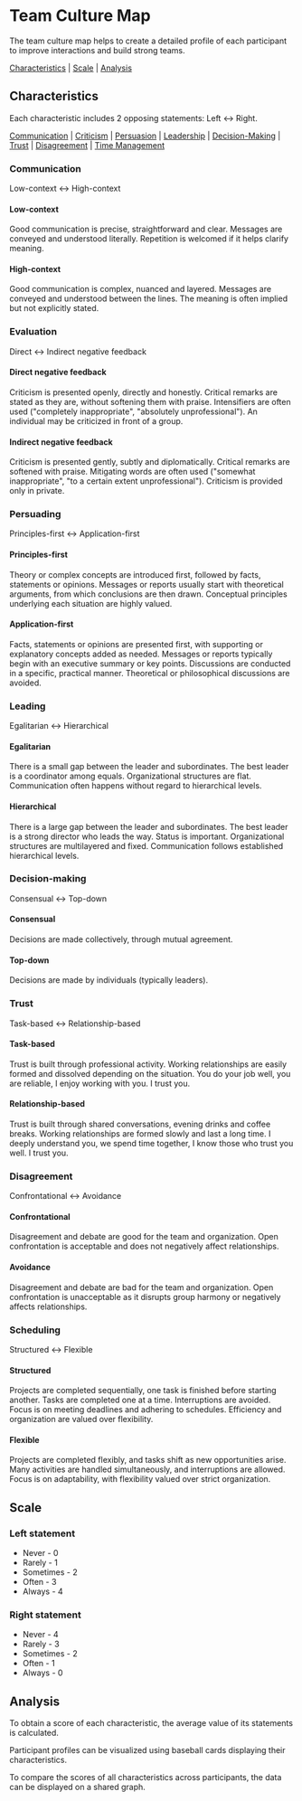 # Team Culture Map

The team culture map helps to create a detailed profile of each participant to improve interactions and build strong teams.

[Characteristics](#characteristics) | [Scale](#scale) | [Analysis](#analysis)

## Characteristics

Each characteristic includes 2 opposing statements: Left <-> Right.

[Communication](#communication) | [Criticism](#criticism) | [Persuasion](#persuasion) | [Leadership](#leadership) | [Decision-Making](#decision-making) | [Trust](#trust) | [Disagreement](#disagreement) | [Time Management](#time-management)

### Communication
Low-context <-> High-context

#### Low-context
Good communication is precise, straightforward and clear. Messages are conveyed and understood literally. Repetition is welcomed if it helps clarify meaning.

#### High-context
Good communication is complex, nuanced and layered. Messages are conveyed and understood between the lines. The meaning is often implied but not explicitly stated.

### Evaluation
Direct <-> Indirect negative feedback

#### Direct negative feedback
Criticism is presented openly, directly and honestly. Critical remarks are stated as they are, without softening them with praise. Intensifiers are often used ("completely inappropriate", "absolutely unprofessional"). An individual may be criticized in front of a group.

#### Indirect negative feedback
Criticism is presented gently, subtly and diplomatically. Critical remarks are softened with praise. Mitigating words are often used ("somewhat inappropriate", "to a certain extent unprofessional"). Criticism is provided only in private.

### Persuading
Principles-first <-> Application-first

#### Principles-first
Theory or complex concepts are introduced first, followed by facts, statements or opinions. Messages or reports usually start with theoretical arguments, from which conclusions are then drawn. Conceptual principles underlying each situation are highly valued.

#### Application-first
Facts, statements or opinions are presented first, with supporting or explanatory concepts added as needed. Messages or reports typically begin with an executive summary or key points. Discussions are conducted in a specific, practical manner. Theoretical or philosophical discussions are avoided.

### Leading
Egalitarian <-> Hierarchical

#### Egalitarian
There is a small gap between the leader and subordinates. The best leader is a coordinator among equals. Organizational structures are flat. Communication often happens without regard to hierarchical levels.

#### Hierarchical
There is a large gap between the leader and subordinates. The best leader is a strong director who leads the way. Status is important. Organizational structures are multilayered and fixed. Communication follows established hierarchical levels.

### Decision-making
Consensual <-> Top-down

#### Consensual
Decisions are made collectively, through mutual agreement.

#### Top-down
Decisions are made by individuals (typically leaders).

### Trust
Task-based <-> Relationship-based

#### Task-based
Trust is built through professional activity. Working relationships are easily formed and dissolved depending on the situation. You do your job well, you are reliable, I enjoy working with you. I trust you.

#### Relationship-based
Trust is built through shared conversations, evening drinks and coffee breaks. Working relationships are formed slowly and last a long time. I deeply understand you, we spend time together, I know those who trust you well. I trust you.

### Disagreement
Confrontational <-> Avoidance

#### Confrontational
Disagreement and debate are good for the team and organization. Open confrontation is acceptable and does not negatively affect relationships.

#### Avoidance
Disagreement and debate are bad for the team and organization. Open confrontation is unacceptable as it disrupts group harmony or negatively affects relationships.

### Scheduling
Structured <-> Flexible

#### Structured
Projects are completed sequentially, one task is finished before starting another. Tasks are completed one at a time. Interruptions are avoided. Focus is on meeting deadlines and adhering to schedules. Efficiency and organization are valued over flexibility.

#### Flexible
Projects are completed flexibly, and tasks shift as new opportunities arise. Many activities are handled simultaneously, and interruptions are allowed. Focus is on adaptability, with flexibility valued over strict organization.

## Scale

### Left statement
- Never - 0
- Rarely - 1
- Sometimes - 2
- Often - 3
- Always - 4

### Right statement
- Never - 4
- Rarely - 3
- Sometimes - 2
- Often - 1
- Always - 0

## Analysis

To obtain a score of each characteristic, the average value of its statements is calculated.  

Participant profiles can be visualized using baseball cards displaying their characteristics.

To compare the scores of all characteristics across participants, the data can be displayed on a shared graph.
